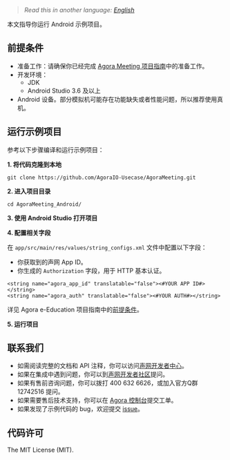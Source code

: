 ﻿> *Read this in another language: [English](README.md)*本文指导你运行 Android 示例项目。## 前提条件- 准备工作：请确保你已经完成 [Agora Meeting 项目指南](https://github.com/AgoraIO-Usecase/AgoraMeeting/blob/master/README.zh.md)中的准备工作。- 开发环境：  - JDK  - Android Studio 3.6 及以上- Android 设备。部分模拟机可能存在功能缺失或者性能问题，所以推荐使用真机。## 运行示例项目参考以下步骤编译和运行示例项目：**1. 将代码克隆到本地**```git clone https://github.com/AgoraIO-Usecase/AgoraMeeting.git```**2. 进入项目目录**```cd AgoraMeeting_Android/```**3. 使用 Android Studio 打开项目****4. 配置相关字段**在 `app/src/main/res/values/string_configs.xml` 文件中配置以下字段：- 你获取到的声网 App ID。- 你生成的 `Authorization` 字段，用于 HTTP 基本认证。```<string name="agora_app_id" translatable="false"><#YOUR APP ID#></string><string name="agora_auth" translatable="false"><#YOUR AUTH#></string>```详见 Agora e-Education 项目指南中的[前提条件](https://github.com/AgoraIO-Usecase/AgoraMeeting/blob/master/README.zh.md#%E5%89%8D%E6%8F%90%E6%9D%A1%E4%BB%B6)。**5. 运行项目**## 联系我们- 如需阅读完整的文档和 API 注释，你可以访问[声网开发者中心](https://docs.agora.io/cn/)。- 如果在集成中遇到问题，你可以到[声网开发者社区](https://dev.agora.io/cn/)提问。- 如果有售前咨询问题，你可以拨打 400 632 6626，或加入官方Q群 12742516 提问。- 如果需要售后技术支持，你可以在 [Agora 控制台](https://dashboard.agora.io/)提交工单。- 如果发现了示例代码的 bug，欢迎提交 [issue](https://github.com/AgoraIO-Usecase/AgoraMeeting/issues)。## 代码许可The MIT License (MIT).